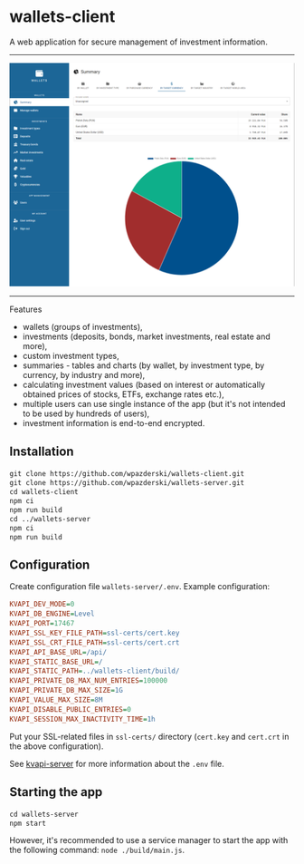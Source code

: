 # wallets-client
A web application for secure management of investment information.


<hr />

<p align="center">
    <img src="https://raw.githubusercontent.com/wpazderski/wallets-client/master/readme-img1.png" width="900" />
</p>

<hr />

Features
* wallets (groups of investments),
* investments (deposits, bonds, market investments, real estate and more),
* custom investment types,
* summaries - tables and charts (by wallet, by investment type, by currency, by industry and more),
* calculating investment values (based on interest or automatically obtained prices of stocks, ETFs, exchange rates etc.),
* multiple users can use single instance of the app (but it's not intended to be used by hundreds of users),
* investment information is end-to-end encrypted.

## Installation
```
git clone https://github.com/wpazderski/wallets-client.git
git clone https://github.com/wpazderski/wallets-server.git
cd wallets-client
npm ci
npm run build
cd ../wallets-server
npm ci
npm run build
```

## Configuration
Create configuration file `wallets-server/.env`. Example configuration:
```ini
KVAPI_DEV_MODE=0
KVAPI_DB_ENGINE=Level
KVAPI_PORT=17467
KVAPI_SSL_KEY_FILE_PATH=ssl-certs/cert.key
KVAPI_SSL_CRT_FILE_PATH=ssl-certs/cert.crt
KVAPI_API_BASE_URL=/api/
KVAPI_STATIC_BASE_URL=/
KVAPI_STATIC_PATH=../wallets-client/build/
KVAPI_PRIVATE_DB_MAX_NUM_ENTRIES=100000
KVAPI_PRIVATE_DB_MAX_SIZE=1G
KVAPI_VALUE_MAX_SIZE=8M
KVAPI_DISABLE_PUBLIC_ENTRIES=0
KVAPI_SESSION_MAX_INACTIVITY_TIME=1h
```
Put your SSL-related files in `ssl-certs/` directory (`cert.key` and `cert.crt` in the above configuration).

See [kvapi-server](https://github.com/wpazderski/kvapi-server) for more information about the `.env` file.

## Starting the app
```
cd wallets-server
npm start
```
However, it's recommended to use a service manager to start the app with the following command: `node ./build/main.js`.
